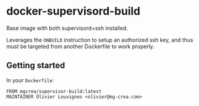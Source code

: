 # docker-supervisord-build

Base image with both supervisord+ssh installed.

Leverages the `ONBUILD` instruction to setup an authorized ssh key, and thus must be targeted from another Dockerfile to work properly.


## Getting started

In your `Dockerfile`:

```
FROM mgcrea/supervisor-build:latest
MAINTAINER Olivier Louvignes <olivier@mg-crea.com>
```
